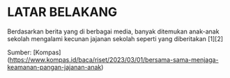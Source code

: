 # LATAR BELAKANG

Berdasarkan berita yang di berbagai media, banyak ditemukan anak-anak sekolah mengalami kecunan jajanan sekolah seperti yang diberitakan [1][2]

Sumber:
[Kompas] (https://www.kompas.id/baca/riset/2023/03/01/bersama-sama-menjaga-keamanan-pangan-jajanan-anak)
